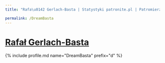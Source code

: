 ```yaml
---
title: "Rafa\u0142 Gerlach-Basta | Statystyki patronite.pl | Patromierz"

permalink: /DreamBasta
---
```


# [Rafał Gerlach-Basta](https://patronite.pl/DreamBasta)

{% include profile.md name="DreamBasta" prefix="d" %}
